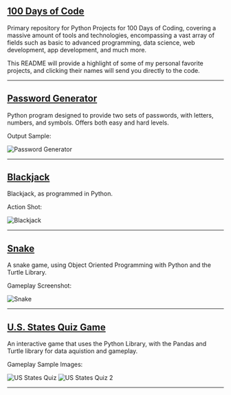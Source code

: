 ## [100 Days of Code](https://www.udemy.com/course/100-days-of-code/)

Primary repository for Python Projects for 100 Days of Coding, covering a massive amount of tools and technologies, encompassing a vast array of fields such as basic to
advanced programming, data science, web development, app development, and much more.

This README will provide a highlight of some of my personal favorite projects, and clicking their names will send you directly to the code.


***

## [Password Generator](https://github.com/adam-patrick/100-Days-of-Python/blob/Projects/Day%205%20-%20Password%20Generator)

Python program designed to provide two sets of passwords, with letters, numbers, and symbols. Offers both easy and hard levels.

Output Sample:

![Password Generator](https://github.com/adam-patrick/100-Days-of-Python/blob/images/PassgenEx.PNG "Password Generator Output")


***


## [Blackjack](https://github.com/adam-patrick/100-Days-of-Python/blob/Projects/Day%2011%20Python/main.py)

Blackjack, as programmed in Python.


Action Shot:

![Blackjack](https://github.com/adam-patrick/100-Days-of-Python/blob/images/Blackjack%20Example.PNG "Blackjack Example")


***


## [Snake](https://github.com/adam-patrick/100-Days-of-Python/tree/Projects/Day%2020_21%20-%20Snake%20Game)

A snake game, using Object Oriented Programming with Python and the Turtle Library.

Gameplay Screenshot:

![Snake](https://github.com/adam-patrick/100-Days-of-Python/blob/images/snakegamesample.PNG "Snake Screenshot")


***


## [U.S. States Quiz Game](https://github.com/adam-patrick/100-Days-of-Python/tree/Projects/Day%2025%20-%20US%20States%20Quiz%20Game)

An interactive game that uses the Python Library, with the Pandas and Turtle library for data aquistion and gameplay.

Gameplay Sample Images:

![US States Quiz](https://github.com/adam-patrick/100-Days-of-Python/blob/images/USQuizex1.PNG "US States Quiz 1")
![US States Quiz 2](https://github.com/adam-patrick/100-Days-of-Python/blob/images/USQuizex2.PNG "US States Quiz 2")


***


